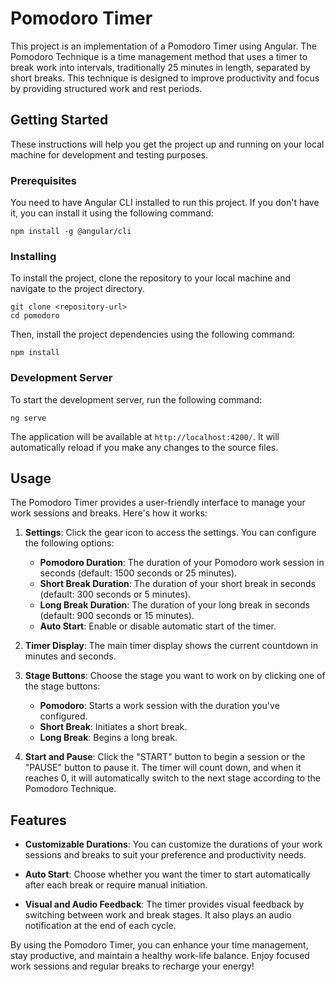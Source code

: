 # Pomodoro Timer

This project is an implementation of a Pomodoro Timer using Angular. The Pomodoro Technique is a time management method that uses a timer to break work into intervals, traditionally 25 minutes in length, separated by short breaks. This technique is designed to improve productivity and focus by providing structured work and rest periods.

## Getting Started

These instructions will help you get the project up and running on your local machine for development and testing purposes.

### Prerequisites

You need to have Angular CLI installed to run this project. If you don't have it, you can install it using the following command:

```
npm install -g @angular/cli
```

### Installing

To install the project, clone the repository to your local machine and navigate to the project directory.

```
git clone <repository-url>
cd pomodoro
```

Then, install the project dependencies using the following command:

```
npm install
```

### Development Server

To start the development server, run the following command:

```
ng serve
```

The application will be available at `http://localhost:4200/`. It will automatically reload if you make any changes to the source files.

## Usage

The Pomodoro Timer provides a user-friendly interface to manage your work sessions and breaks. Here's how it works:

1. **Settings**: Click the gear icon to access the settings. You can configure the following options:
   - **Pomodoro Duration**: The duration of your Pomodoro work session in seconds (default: 1500 seconds or 25 minutes).
   - **Short Break Duration**: The duration of your short break in seconds (default: 300 seconds or 5 minutes).
   - **Long Break Duration**: The duration of your long break in seconds (default: 900 seconds or 15 minutes).
   - **Auto Start**: Enable or disable automatic start of the timer.

2. **Timer Display**: The main timer display shows the current countdown in minutes and seconds.

3. **Stage Buttons**: Choose the stage you want to work on by clicking one of the stage buttons:
   - **Pomodoro**: Starts a work session with the duration you've configured.
   - **Short Break**: Initiates a short break.
   - **Long Break**: Begins a long break.

4. **Start and Pause**: Click the "START" button to begin a session or the "PAUSE" button to pause it. The timer will count down, and when it reaches 0, it will automatically switch to the next stage according to the Pomodoro Technique.

## Features

- **Customizable Durations**: You can customize the durations of your work sessions and breaks to suit your preference and productivity needs.

- **Auto Start**: Choose whether you want the timer to start automatically after each break or require manual initiation.

- **Visual and Audio Feedback**: The timer provides visual feedback by switching between work and break stages. It also plays an audio notification at the end of each cycle.

By using the Pomodoro Timer, you can enhance your time management, stay productive, and maintain a healthy work-life balance. Enjoy focused work sessions and regular breaks to recharge your energy!
